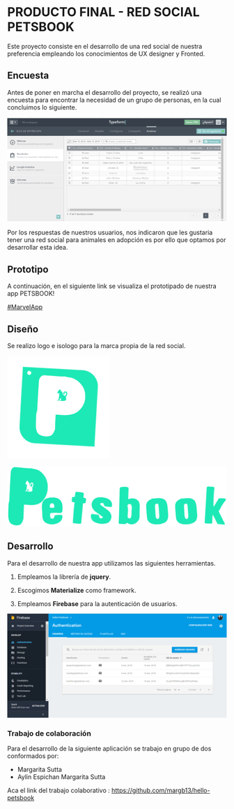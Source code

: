 # PRODUCTO FINAL - RED SOCIAL PETSBOOK

Este proyecto consiste en el desarrollo de una red social de nuestra preferencia empleando los conocimientos de UX designer y Fronted.

## Encuesta

Antes de poner en marcha el desarrollo del proyecto, se realizó una encuesta para encontrar la necesidad de un grupo de personas, en la cual concluimos lo siguiente.

![Sin titulo](assets/images/encuesta-resultados.png)

Por los respuestas de nuestros usuarios, nos indicaron que les gustaria tener una red social para animales en adopción es por ello que optamos por desarrollar esta idea.

## Prototipo

A continuación, en el siguiente link se visualiza el prototipado de nuestra app PETSBOOK!

[#MarvelApp](https://marvelapp.com/4b764hd)


## Diseño

Se realizo logo e isologo para la marca propia de la red social.

![Sin titulo](assets/images/favicon.png)

![Sin titulo](assets/images/isologo2.png)

## Desarrollo

Para el desarrollo de nuestra app utilizamos las siguientes herramientas.

1. Empleamos la librería de **jquery**.

2. Escogimos **Materialize** como framework.

3. Empleamos **Firebase** para la autenticación de usuarios.

![Sin titulo](assets/images/firebase.png)

### Trabajo de colaboración

Para el desarrollo de la siguiente aplicación se trabajo en grupo de dos conformados por:

 - Margarita Sutta
 - Aylin Espichan Margarita Sutta

Aca el link del trabajo colaborativo : https://github.com/margb13/hello-petsbook